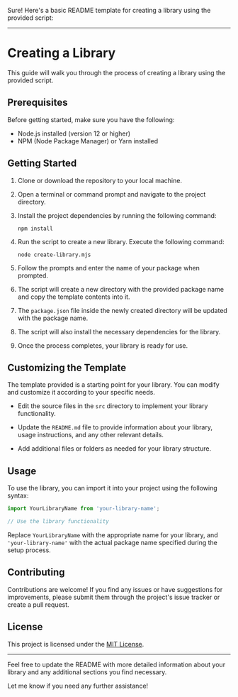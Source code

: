 Sure! Here's a basic README template for creating a library using the provided script:

---

# Creating a Library

This guide will walk you through the process of creating a library using the provided script.

## Prerequisites

Before getting started, make sure you have the following:

- Node.js installed (version 12 or higher)
- NPM (Node Package Manager) or Yarn installed

## Getting Started

1. Clone or download the repository to your local machine.

2. Open a terminal or command prompt and navigate to the project directory.

3. Install the project dependencies by running the following command:

   ```shell
   npm install
   ```

4. Run the script to create a new library. Execute the following command:

   ```shell
   node create-library.mjs
   ```

5. Follow the prompts and enter the name of your package when prompted.

6. The script will create a new directory with the provided package name and copy the template contents into it.

7. The `package.json` file inside the newly created directory will be updated with the package name.

8. The script will also install the necessary dependencies for the library.

9. Once the process completes, your library is ready for use.

## Customizing the Template

The template provided is a starting point for your library. You can modify and customize it according to your specific needs.

- Edit the source files in the `src` directory to implement your library functionality.

- Update the `README.md` file to provide information about your library, usage instructions, and any other relevant details.

- Add additional files or folders as needed for your library structure.

## Usage

To use the library, you can import it into your project using the following syntax:

```javascript
import YourLibraryName from 'your-library-name';

// Use the library functionality
```

Replace `YourLibraryName` with the appropriate name for your library, and `'your-library-name'` with the actual package name specified during the setup process.

## Contributing

Contributions are welcome! If you find any issues or have suggestions for improvements, please submit them through the project's issue tracker or create a pull request.

## License

This project is licensed under the [MIT License](LICENSE).

---

Feel free to update the README with more detailed information about your library and any additional sections you find necessary.

Let me know if you need any further assistance!